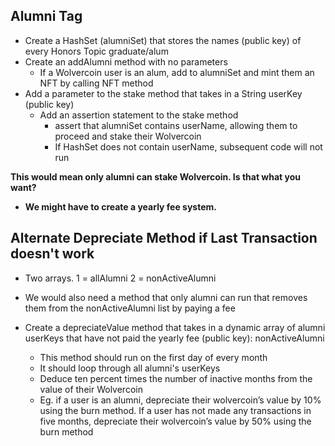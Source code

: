 ## Alumni Tag
- Create a HashSet (alumniSet) that stores the names (public key) of every Honors Topic graduate/alum
- Create an addAlumni method with no parameters
	- If a Wolvercoin user is an alum, add to alumniSet and mint them an NFT by calling NFT method
- Add a parameter to the stake method that takes in a String userKey (public key)
	- Add an assertion statement to the stake method
		- assert that alumniSet contains userName, allowing them to proceed and stake their Wolvercoin
		- If HashSet does not contain userName, subsequent code will not run
	
**This would mean only alumni can stake Wolvercoin. Is that what you want?**

- **We might have to create a yearly fee system.**

## Alternate Depreciate Method if Last Transaction doesn't work
- Two arrays. 1 = allAlumni 2 = nonActiveAlumni
- We would also need a method that only alumni can run that removes them from the nonActiveAlumni list by paying a fee

- Create a depreciateValue method that takes in a dynamic array of alumni userKeys that have not paid the yearly fee (public key): nonActiveAlumni
	- This method should run on the first day of every month
	- It should loop through all alumni's userKeys
	- Deduce ten percent times the number of inactive months from the value of their Wolvercoin
	- Eg. if a user is an alumni, depreciate their wolvercoin’s value by 10% using the burn method. If a user has not made any transactions in five months, depreciate their wolvercoin’s value by 50% using the burn method